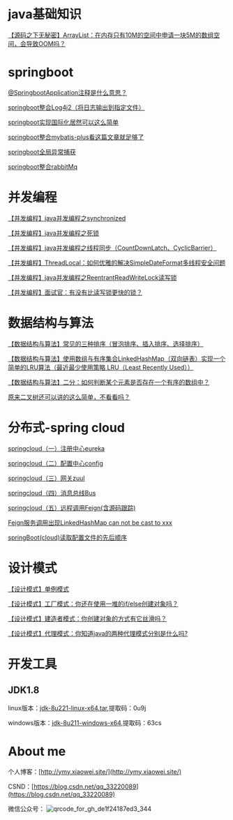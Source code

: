 # java基础知识
[【源码之下无秘密】ArrayList：在内存只有10M的空间中申请一块5M的数组空间，会导致OOM吗？](https://blog.csdn.net/qq_33220089/article/details/105313478)

# springboot

[@SpringbootApplication注释是什么意思？](https://blog.csdn.net/qq_33220089/article/details/104197498)

[springboot整合Log4j2（将日志输出到指定文件）](https://blog.csdn.net/qq_33220089/article/details/100226782)

[springboot实现国际化居然可以这么简单](https://blog.csdn.net/qq_33220089/article/details/104837066)

[springboot整合mybatis-plus看这篇文章就足够了](https://blog.csdn.net/qq_33220089/article/details/104752320)

[springboot全局异常捕获](https://blog.csdn.net/qq_33220089/article/details/104608202)

[springboot整合rabbitMq](https://blog.csdn.net/qq_33220089/article/details/103066715)

# 并发编程
[【并发编程】java并发编程之synchronized](https://blog.csdn.net/qq_33220089/article/details/102934258)

[【并发编程】java并发编程之死锁](https://blog.csdn.net/qq_33220089/article/details/102954799)

[【并发编程】java并发编程之线程同步（CountDownLatch、CyclicBarrier）](https://blog.csdn.net/qq_33220089/article/details/102952725)

[【并发编程】ThreadLocal：如何优雅的解决SimpleDateFormat多线程安全问题](https://blog.csdn.net/qq_33220089/article/details/105216878)

[【并发编程】java并发编程之ReentrantReadWriteLock读写锁](https://blog.csdn.net/qq_33220089/article/details/102754036)

[【并发编程】面试官：有没有比读写锁更快的锁？](https://mp.weixin.qq.com/s/Z4pF-vEYVBd1Gguazzyjyg)

# 数据结构与算法
[【数据结构与算法】常见的三种排序（冒泡排序、插入排序、选择排序）](https://blog.csdn.net/qq_33220089/article/details/103580778)

[【数据结构与算法】使用数组与有序集合LinkedHashMap（双向链表）实现一个简单的LRU算法（最近最少使用策略 LRU（Least Recently Used））](https://blog.csdn.net/qq_33220089/article/details/103522826)

[【数据结构与算法】二分：如何判断某个元素是否存在一个有序的数组中？](https://blog.csdn.net/qq_33220089/article/details/103973270)

[原来二叉树还可以讲的这么简单，不看看吗？](https://blog.csdn.net/qq_33220089/article/details/105812462)


# 分布式-spring cloud
[springcloud（一）注册中心eureka](https://blog.csdn.net/qq_33220089/article/details/103150642)

[springcloud（二）配置中心config](https://blog.csdn.net/qq_33220089/article/details/103170508)

[springcloud（三）网关zuul](https://blog.csdn.net/qq_33220089/article/details/103170536)

[springcloud（四）消息总线Bus](https://blog.csdn.net/qq_33220089/article/details/103293234)

[springcloud（五）远程调用Feign(含源码跟踪)](https://blog.csdn.net/qq_33220089/article/details/103306567)

[Feign服务调用出现LinkedHashMap can not be cast to xxx](https://blog.csdn.net/qq_33220089/article/details/101773728)

[springBoot(cloud)读取配置文件的先后顺序](https://blog.csdn.net/qq_33220089/article/details/100122785)


# **设计模式**

[【设计模式】单例模式](https://blog.csdn.net/qq_33220089/article/details/104341719)

[【设计模式】工厂模式：你还在使用一堆的if/else创建对象吗？](https://blog.csdn.net/qq_33220089/article/details/104717168)

[【设计模式】建造者模式：你创建对象的方式有它丝滑吗？](https://blog.csdn.net/qq_33220089/article/details/105052003)


[【设计模式】代理模式：你知道java的两种代理模式分别是什么吗?](https://mp.weixin.qq.com/s?__biz=MzU5NzMyMzkyMw==&tempkey=MTA2MV9RbGZRem5COTBqUFhNMmZoR0kzek5VcHNfU09SenhGN3RVZWZQVWpENUxmbVZZRTl3RlF3TTR2NXEyQzJlZTdWekxKSnFOLXByVXhBMDRqaWNyT3dZNUdDc1g4TUlEa3ZUX0YtY3Vtb2tQX0pzSHZLaWs1V25Md0NwNE1OTU1wdVpWQUFzTEdjNG5pWDhHWG9ZRzdaSEdvWEFkLW1PVWRrQnptTUFBfn4%3D&chksm=7e5478e44923f1f2c02db8306a80bbc3755a00bfa2a759f38271cbbe68df081e1ab9df3e736b#rd)


# 开发工具
## JDK1.8
linux版本：[jdk-8u221-linux-x64.tar](https://pan.baidu.com/s/1S0pRTc6opIsbNbVcI-6qhQ),提取码：0u9j

windows版本：[jdk-8u211-windows-x64](https://pan.baidu.com/s/1bqcavP9PpanxTykeHgX1rQ),提取码：63cs




# About  me
个人博客：[http://ymy.xiaowei.site/](http://ymy.xiaowei.site/)

CSND：[https://blog.csdn.net/qq_33220089](https://blog.csdn.net/qq_33220089)

微信公众号：
![qrcode_for_gh_de1f24187ed3_344](C:\Users\Administrator\Downloads\qrcode_for_gh_de1f24187ed3_344.jpg)


